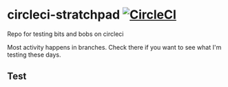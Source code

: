 # circleci-stratchpad [![CircleCI](https://circleci.com/gh/SphericalHam/circleci-stratchpad.svg?style=svg)](https://circleci.com/gh/SphericalHam/circleci-stratchpad)
Repo for testing bits and bobs on circleci

Most activity happens in branches. Check there if you want to see what I'm testing these days.

## Test
